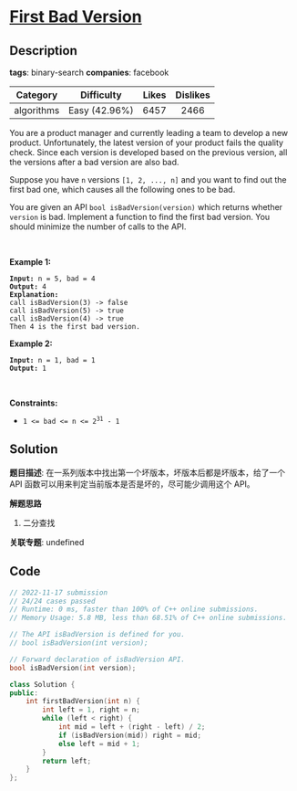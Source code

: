 # [First Bad Version](https://leetcode.com/problems/first-bad-version/description/)

## Description

**tags**: binary-search
**companies**: facebook

|  Category  |  Difficulty   | Likes | Dislikes |
| :--------: | :-----------: | :---: | :------: |
| algorithms | Easy (42.96%) | 6457  |   2466   |

<p>You are a product manager and currently leading a team to develop a new product. Unfortunately, the latest version of your product fails the quality check. Since each version is developed based on the previous version, all the versions after a bad version are also bad.</p>

<p>Suppose you have <code>n</code> versions <code>[1, 2, ..., n]</code> and you want to find out the first bad one, which causes all the following ones to be bad.</p>

<p>You are given an API <code>bool isBadVersion(version)</code> which returns whether <code>version</code> is bad. Implement a function to find the first bad version. You should minimize the number of calls to the API.</p>

<p>&nbsp;</p>
<p><strong class="example">Example 1:</strong></p>

<pre><code><strong>Input:</strong> n = 5, bad = 4
<strong>Output:</strong> 4
<strong>Explanation:</strong>
call isBadVersion(3) -&gt; false
call isBadVersion(5)&nbsp;-&gt; true
call isBadVersion(4)&nbsp;-&gt; true
Then 4 is the first bad version.</code></pre>

<p><strong class="example">Example 2:</strong></p>

<pre><code><strong>Input:</strong> n = 1, bad = 1
<strong>Output:</strong> 1</code></pre>

<p>&nbsp;</p>
<p><strong>Constraints:</strong></p>

<ul>
  <li><code>1 &lt;= bad &lt;= n &lt;= 2<sup>31</sup> - 1</code></li>
</ul>

## Solution

**题目描述**: 在一系列版本中找出第一个坏版本，坏版本后都是坏版本，给了一个 API 函数可以用来判定当前版本是否是坏的，尽可能少调用这个 API。

**解题思路**

1. 二分查找

**关联专题**: undefined

## Code

```cpp
// 2022-11-17 submission
// 24/24 cases passed
// Runtime: 0 ms, faster than 100% of C++ online submissions.
// Memory Usage: 5.8 MB, less than 68.51% of C++ online submissions.

// The API isBadVersion is defined for you.
// bool isBadVersion(int version);

// Forward declaration of isBadVersion API.
bool isBadVersion(int version);

class Solution {
public:
    int firstBadVersion(int n) {
        int left = 1, right = n;
        while (left < right) {
            int mid = left + (right - left) / 2;
            if (isBadVersion(mid)) right = mid;
            else left = mid + 1;
        }
        return left;
    }
};
```
